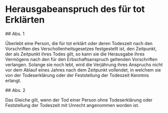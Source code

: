 # Herausgabeanspruch des für tot Erklärten



\#\# Abs. 1

 Überlebt eine Person, die für tot erklärt oder deren Todeszeit nach den Vorschriften des Verschollenheitsgesetzes festgestellt ist, den Zeitpunkt, der als Zeitpunkt ihres Todes gilt, so kann sie die Herausgabe ihres Vermögens nach den für den Erbschaftsanspruch geltenden Vorschriften verlangen. Solange sie noch lebt, wird die Verjährung ihres Anspruchs nicht vor dem Ablauf eines Jahres nach dem Zeitpunkt vollendet, in welchem sie von der Todeserklärung oder der Feststellung der Todeszeit Kenntnis erlangt.

\#\# Abs. 2

 Das Gleiche gilt, wenn der Tod einer Person ohne Todeserklärung oder Feststellung der Todeszeit mit Unrecht angenommen worden ist. 

